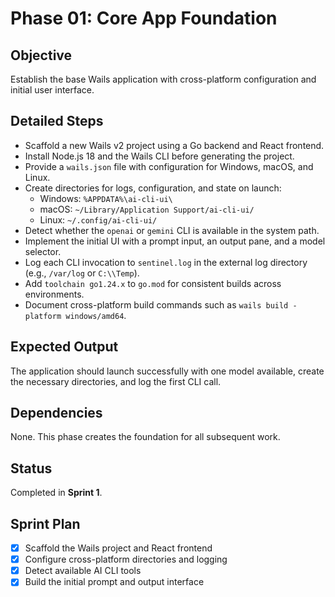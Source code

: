 # Phase 01: Core App Foundation

## Objective
Establish the base Wails application with cross-platform configuration and initial user interface.

## Detailed Steps
- Scaffold a new Wails v2 project using a Go backend and React frontend.
- Install Node.js 18 and the Wails CLI before generating the project.
- Provide a `wails.json` file with configuration for Windows, macOS, and Linux.
- Create directories for logs, configuration, and state on launch:
  - Windows: `%APPDATA%\ai-cli-ui\`
  - macOS: `~/Library/Application Support/ai-cli-ui/`
  - Linux: `~/.config/ai-cli-ui/`
- Detect whether the `openai` or `gemini` CLI is available in the system path.
- Implement the initial UI with a prompt input, an output pane, and a model selector.
- Log each CLI invocation to `sentinel.log` in the external log directory
  (e.g., `/var/log` or `C:\\Temp`).
- Add `toolchain go1.24.x` to `go.mod` for consistent builds across environments.
- Document cross-platform build commands such as `wails build -platform windows/amd64`.

## Expected Output
The application should launch successfully with one model available, create the necessary directories, and log the first CLI call.

## Dependencies
None. This phase creates the foundation for all subsequent work.

## Status
Completed in **Sprint 1**.

## Sprint Plan
- [x] Scaffold the Wails project and React frontend
- [x] Configure cross-platform directories and logging
- [x] Detect available AI CLI tools
- [x] Build the initial prompt and output interface
